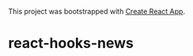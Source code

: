 This project was bootstrapped with [Create React App](https://github.com/facebook/create-react-app).

# react-hooks-news

